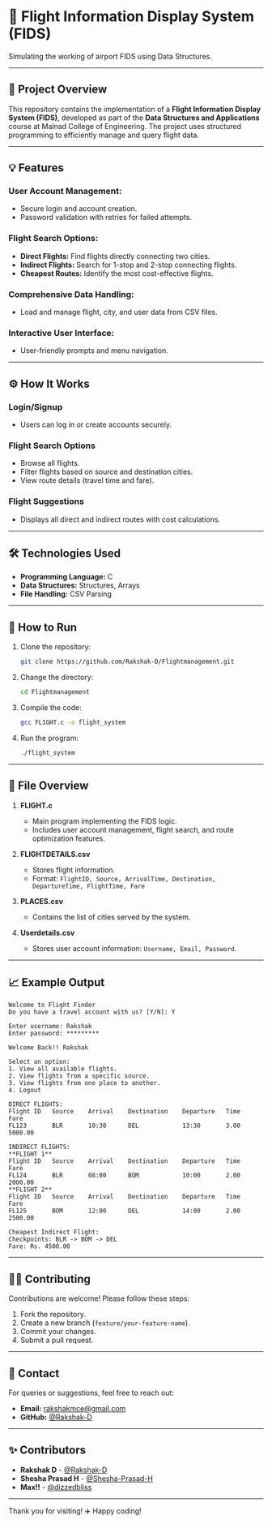 # 🚀 Flight Information Display System (FIDS)

Simulating the working of airport FIDS using Data Structures.

---

## 📌 Project Overview

This repository contains the implementation of a **Flight Information Display System (FIDS)**, developed as part of the **Data Structures and Applications** course at Malnad College of Engineering. The project uses structured programming to efficiently manage and query flight data.

---

## 💡 Features

### User Account Management:
- Secure login and account creation.
- Password validation with retries for failed attempts.

### Flight Search Options:
- **Direct Flights:** Find flights directly connecting two cities.
- **Indirect Flights:** Search for 1-stop and 2-stop connecting flights.
- **Cheapest Routes:** Identify the most cost-effective flights.

### Comprehensive Data Handling:
- Load and manage flight, city, and user data from CSV files.

### Interactive User Interface:
- User-friendly prompts and menu navigation.

---

## ⚙️ How It Works

### Login/Signup
- Users can log in or create accounts securely.

### Flight Search Options
- Browse all flights.
- Filter flights based on source and destination cities.
- View route details (travel time and fare).

### Flight Suggestions
- Displays all direct and indirect routes with cost calculations.

---

## 🛠 Technologies Used

- **Programming Language:** C
- **Data Structures:** Structures, Arrays
- **File Handling:** CSV Parsing

---

## 📝 **How to Run**  

1. Clone the repository:  
   ```bash
   git clone https://github.com/Rakshak-D/Flightmanagement.git
   ```  
2. Change the directory:  
   ```bash
   cd Flightmanagement 
   ``` 
3. Compile the code:  
   ```bash
   gcc FLIGHT.c -o flight_system
   ```  

4. Run the program:  
   ```bash
   ./flight_system
   ```  

---

## 📂 File Overview

1. **FLIGHT.c**
   - Main program implementing the FIDS logic.
   - Includes user account management, flight search, and route optimization features.

2. **FLIGHTDETAILS.csv**
   - Stores flight information.
   - Format: `FlightID, Source, ArrivalTime, Destination, DepartureTime, FlightTime, Fare`

3. **PLACES.csv**
   - Contains the list of cities served by the system.

4. **Userdetails.csv**
   - Stores user account information: `Username, Email, Password`.

---

## 📈 Example Output

```plaintext
Welcome to Flight Finder
Do you have a travel account with us? [Y/N]: Y

Enter username: Rakshak
Enter password: *********

Welcome Back!! Rakshak

Select an option:
1. View all available flights.
2. View flights from a specific source.
3. View flights from one place to another.
4. Logout

DIRECT FLIGHTS:
Flight ID   Source    Arrival    Destination    Departure   Time   Fare
FL123       BLR       10:30      DEL            13:30       3.00   5000.00

INDIRECT FLIGHTS:
**FLIGHT 1**
Flight ID   Source    Arrival    Destination    Departure   Time   Fare
FL124       BLR       08:00      BOM            10:00       2.00   2000.00
**FLIGHT 2**
Flight ID   Source    Arrival    Destination    Departure   Time   Fare
FL125       BOM       12:00      DEL            14:00       2.00   2500.00

Cheapest Indirect Flight:
Checkpoints: BLR -> BOM -> DEL
Fare: Rs. 4500.00
```

---

## 🧑‍💻 Contributing

Contributions are welcome! Please follow these steps:

1. Fork the repository.
2. Create a new branch (`feature/your-feature-name`).
3. Commit your changes.
4. Submit a pull request.

---

## 📧 Contact

For queries or suggestions, feel free to reach out:

- **Email:** rakshakmce@gmail.com
- **GitHub:** [@Rakshak-D](https://github.com/Rakshak-D)

---
## ✨ **Contributors**  
- **Rakshak D** - [@Rakshak-D](https://github.com/Rakshak-D)
- **Shesha Prasad H** - [@Shesha-Prasad-H](https://github.com/Shesha2705)
- **Max!!** - [@dizzedbliss](https://github.com/dizziedbliss)
---
Thank you for visiting! ✈️ Happy coding!
